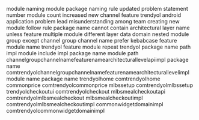module naming module package naming rule updated problem statement number module count increased new channel feature trendyol android application problem lead misunderstanding among team creating new module follow rule package name cannot contain architectural layer name unless feature multiple module different layer data domain nested module group except channel group channel name prefer kebabcase feature module name trendyol feature module repeat trendyol package name path impl module include impl package name module path channelgroupchannelnamefeaturenamearchitecturallevelapiimpl package name comtrendyolchannelgroupchannelnamefeaturenamearchitecturallevelimpl module name package name trendyolhome comtrendyolhome commonprice comtrendyolcommonprice mlbssetup comtrendyolmlbssetup trendyolcheckoutui comtrendyolcheckout mlbsmealcheckoutapi comtrendyolmlbsmealcheckout mlbsmealcheckoutimpl comtrendyolmlbsmealcheckoutimpl commonwidgetdomainimpl comtrendyolcommonwidgetdomainimpl